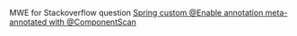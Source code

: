 MWE for Stackoverflow question [Spring custom @Enable annotation meta-annotated with @ComponentScan](https://stackoverflow.com/q/61971497/112968)
